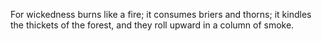 For wickedness burns like a fire; it consumes briers and thorns; it kindles the thickets of the forest, and they roll upward in a column of smoke.
